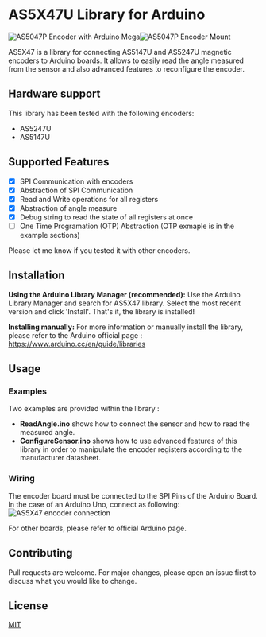 

# AS5X47U Library for Arduino
![AS5047P Encoder with Arduino Mega](extras/images/encoderWithArduino.jpg?raw=true "Encoder with Arduino Mega")![AS5047P Encoder Mount](extras/images/encoderMount.jpg?raw=true "AS5047P Encoder")

AS5X47 is a library for connecting AS5147U and AS5247U magnetic encoders to Arduino boards. It allows to easily read the angle measured from the sensor and also advanced features to reconfigure the encoder.

## Hardware support
This library has been tested with the following encoders:

 - AS5247U
 - AS5147U

## Supported Features

 - [x] SPI Communication with encoders
 - [x] Abstraction of SPI Communication
 - [x] Read and Write operations for all registers
 - [x] Abstraction of angle measure
 - [x] Debug string to read the state of all registers at once
 - [ ] One Time Programation (OTP) Abstraction (OTP exmaple is in the example sections)

Please let me know if you tested it with other encoders.

## Installation
**Using the Arduino Library Manager (recommended):** 
Use the Arduino Library Manager and search for AS5X47 library. Select the most recent version and click 'Install'. That's it, the library is installed!

**Installing manually:**
For more information or manually install the library, please refer to the Arduino official page : https://www.arduino.cc/en/guide/libraries

## Usage
### Examples
Two examples are provided within the library :

 - **ReadAngle.ino**  shows how to connect the sensor and how to read the measured angle.
 - **ConfigureSensor.ino** shows how to use advanced features of this library in order to manipulate the encoder registers according to the manufacturer datasheet. 
 
### Wiring
The encoder board must be connected to the SPI Pins of the Arduino Board. In the case of an Arduino Uno, connect as following:
![AS5X47 encoder connection](extras/images/wiring.jpg?raw=true "Wiring with an Arduino Uno")

For other boards, please refer to official Arduino page.

## Contributing
Pull requests are welcome. For major changes, please open an issue first to discuss what you would like to change.



## License
[MIT](https://choosealicense.com/licenses/mit/)
